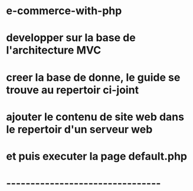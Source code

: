 # e-commerce-with-php
# developper sur la base de l'architecture MVC
# creer la base de donne, le guide se trouve au repertoir ci-joint
# ajouter le contenu de site web dans le repertoir d'un serveur web
# et puis executer la page default.php
# --------------------------------
